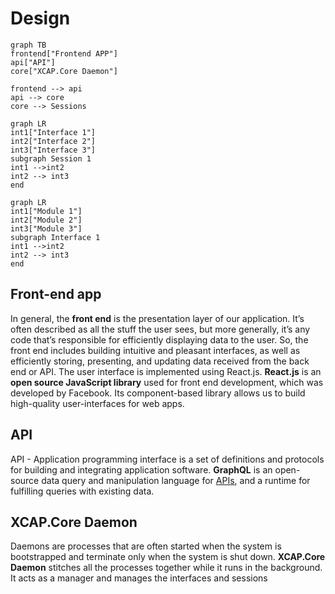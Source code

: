 # Design


```mermaid
graph TB
frontend["Frontend APP"]
api["API"]
core["XCAP.Core Daemon"]

frontend --> api
api --> core
core --> Sessions
```
```mermaid
graph LR
int1["Interface 1"]
int2["Interface 2"]
int3["Interface 3"]
subgraph Session 1
int1 -->int2
int2 --> int3
end
```

```mermaid
graph LR
int1["Module 1"]
int2["Module 2"]
int3["Module 3"]
subgraph Interface 1
int1 -->int2
int2 --> int3
end
```

## Front-end app

In general, the **front end** is the presentation layer of our application. It’s often described as all the stuff the user sees, but more generally, it’s any code that’s responsible for efficiently displaying data to the user. So, the front end includes building intuitive and pleasant interfaces, as well as efficiently storing, presenting, and updating data received from the back end or API. 
The user interface is implemented using React.js.
**React.js** is an **open source JavaScript library** used for front end development, which was developed by Facebook. Its component-based library allows us to build high-quality user-interfaces for web apps.

## API

API - Application programming interface is a set of definitions and protocols for building and integrating application software. 
**GraphQL** is an open-source data query and manipulation language for [APIs](https://en.wikipedia.org/wiki/Application_programming_interface "Application programming interface"), and a runtime for fulfilling queries with existing data.

## XCAP.Core Daemon

Daemons are processes that are often started when the system is bootstrapped and terminate only when the system is shut down.
**XCAP.Core Daemon** stitches all the processes together while it runs in the background. It acts as a manager and manages the interfaces and sessions 
<!--stackedit_data:
eyJoaXN0b3J5IjpbLTE4ODAyMzQ2MTYsLTYzNDMzOTU0MiwxOD
E1MjE3MDE0LC05MTU4NDE2MzMsLTYwMzM1MzI4NiwtMTQxODU4
NTkyMSwtMTU2OTgyMTQxNCwtMTgyMjc0MjAzNiw3NTA3NDAxNT
AsMzIzNTEwNDU2LDUyNTMyNDc4NV19
-->